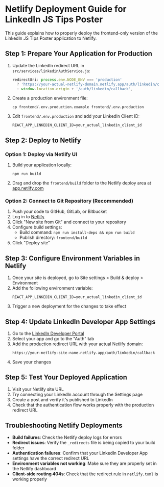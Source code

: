 # Netlify Deployment Guide for LinkedIn JS Tips Poster

This guide explains how to properly deploy the frontend-only version of the LinkedIn JS Tips Poster application to Netlify.

## Step 1: Prepare Your Application for Production

1. Update the LinkedIn redirect URL in `src/services/linkedinAuthService.js`:
   ```javascript
   redirectUri: process.env.NODE_ENV === 'production'
     ? 'https://your-actual-netlify-domain.netlify.app/auth/linkedin/callback'
     : window.location.origin + '/auth/linkedin/callback',
   ```

2. Create a production environment file:
   ```
   cp frontend/.env.production.example frontend/.env.production
   ```

3. Edit `frontend/.env.production` and add your LinkedIn Client ID:
   ```
   REACT_APP_LINKEDIN_CLIENT_ID=your_actual_linkedin_client_id
   ```

## Step 2: Deploy to Netlify

### Option 1: Deploy via Netlify UI

1. Build your application locally:
   ```
   npm run build
   ```

2. Drag and drop the `frontend/build` folder to the Netlify deploy area at [app.netlify.com](https://app.netlify.com)

### Option 2: Connect to Git Repository (Recommended)

1. Push your code to GitHub, GitLab, or Bitbucket
2. Log in to [Netlify](https://app.netlify.com)
3. Click "New site from Git" and connect to your repository
4. Configure build settings:
   - Build command: `npm run install-deps && npm run build`
   - Publish directory: `frontend/build`
5. Click "Deploy site"

## Step 3: Configure Environment Variables in Netlify

1. Once your site is deployed, go to Site settings > Build & deploy > Environment
2. Add the following environment variable:
   ```
   REACT_APP_LINKEDIN_CLIENT_ID=your_actual_linkedin_client_id
   ```
3. Trigger a new deployment for the changes to take effect

## Step 4: Update LinkedIn Developer App Settings

1. Go to the [LinkedIn Developer Portal](https://www.linkedin.com/developers/apps)
2. Select your app and go to the "Auth" tab
3. Add the production redirect URL with your actual Netlify domain:
   ```
   https://your-netlify-site-name.netlify.app/auth/linkedin/callback
   ```
4. Save your changes

## Step 5: Test Your Deployed Application

1. Visit your Netlify site URL
2. Try connecting your LinkedIn account through the Settings page
3. Create a post and verify it's published to LinkedIn
4. Check that the authentication flow works properly with the production redirect URL

## Troubleshooting Netlify Deployments

- **Build failures**: Check the Netlify deploy logs for errors
- **Redirect issues**: Verify the `_redirects` file is being copied to your build folder
- **Authentication failures**: Confirm that your LinkedIn Developer App settings have the correct redirect URL
- **Environment variables not working**: Make sure they are properly set in the Netlify dashboard
- **Client-side routing 404s**: Check that the redirect rule in `netlify.toml` is working properly

